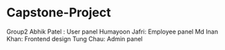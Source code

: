 # Capstone-Project

Group2
Abhik Patel : User panel
Humayoon Jafri: Employee panel
Md Inan Khan: Frontend design
Tung Chau: Admin panel

